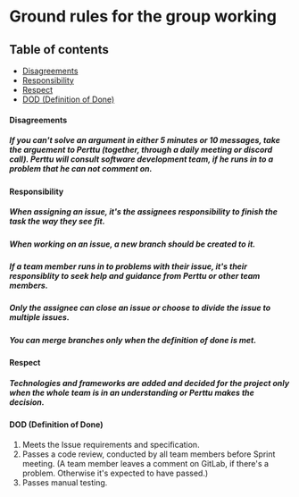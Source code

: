# Ground rules for the group working

## Table of contents

- [Disagreements](#disagreements)
- [Responsibility](#responsibility)
- [Respect](#respect)
- [DOD (Definition of Done)](#dod-definition-of-done)

#### Disagreements

##### If you can't solve an argument in either 5 minutes or 10 messages, take the arguement to Perttu (together, through a daily meeting or discord call). Perttu will consult software development team, if he runs in to a problem that he can not comment on.

#### Responsibility

##### When assigning an issue, it's the assignees responsibility to finish the task the way they see fit.

##### When working on an issue, a new branch should be created to it.

##### If a team member runs in to problems with their issue, it's their responsiblity to seek help and guidance from Perttu or other team members.

##### Only the assignee can close an issue or choose to divide the issue to multiple issues.

##### You can merge branches only when the definition of done is met.

#### Respect

##### Technologies and frameworks are added and decided for the project only when the whole team is in an understanding or Perttu makes the decision.

#### DOD (Definition of Done)

1. Meets the Issue requirements and specification.
2. Passes a code review, conducted by all team members before Sprint meeting. (A team member leaves a comment on GitLab, if there's a problem. Otherwise it's expected to have passed.)
3. Passes manual testing.
